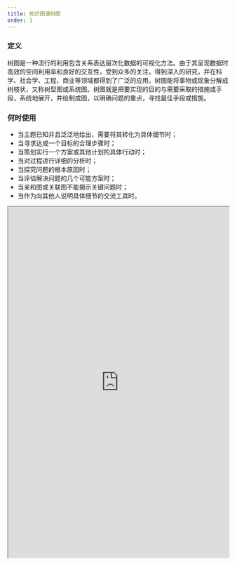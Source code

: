 ```yaml
---
title: 知识图谱树图
order: 1
---
```


### 定义

树图是一种流行的利用包含关系表达层次化数据的可视化方法。由于其呈现数据时高效的空间利用率和良好的交互性，受到众多的关注，得到深入的研究，并在科学、社会学、工程、商业等领域都得到了广泛的应用。树图能将事物或现象分解成树枝状，又称树型图或系统图。树图就是把要实现的目的与需要采取的措施或手段，系统地展开，并绘制成图，以明确问题的重点，寻找最佳手段或措施。

### 何时使用

- 当主题已知并且泛泛地给出，需要将其转化为具体细节时；
- 当寻求达成一个目标的合理步骤时；
- 当策划实行一个方案或其他计划的具体行动时；
- 当对过程进行详细的分析时；
- 当探究问题的根本原因时；
- 当评估解决问题的几个可能方案时；
- 当亲和图或关联图不能揭示关键问题时；
- 当作为向其他人说明具体细节的交流工具时。

<iframe src="https://herbox-embed.alipay.com/p/f6/demo_scenecase_knowledgetreegraph?editorSlider=expand&previewZoom=100" width="100%" height=800/>
